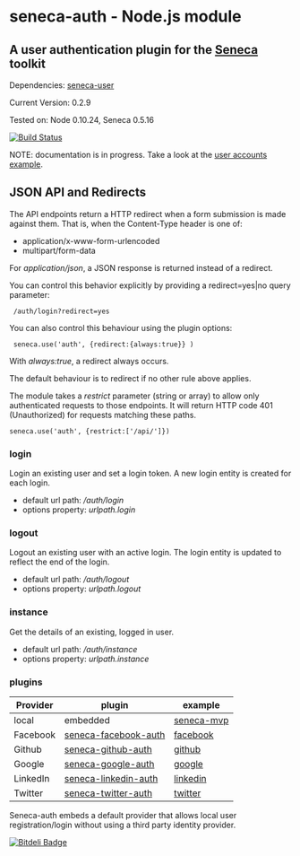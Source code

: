 # seneca-auth - Node.js module

## A user authentication plugin for the [Seneca](/rjrodger/seneca) toolkit

Dependencies: [seneca-user](/rjrodger/seneca-user)

Current Version: 0.2.9

Tested on: Node 0.10.24, Seneca 0.5.16

[![Build Status](https://travis-ci.org/rjrodger/seneca-auth.png?branch=master)](https://travis-ci.org/rjrodger/seneca-auth)


NOTE: documentation is in progress. Take a look at the <a href="http://github.com/rjrodger/seneca-examples">user accounts example</a>.



## JSON API and Redirects

The API endpoints return a HTTP redirect when a form submission is
made against them. That is, when the Content-Type header is one of:

   * application/x-www-form-urlencoded
   * multipart/form-data

For _application/json_, a JSON response is returned instead of a redirect.

You can control this behavior explicitly by providing a redirect=yes|no query parameter:

     /auth/login?redirect=yes

You can also control this behaviour using the plugin options:

     seneca.use('auth', {redirect:{always:true}} )

With _always:true_, a redirect always occurs.

The default behaviour is to redirect if no other rule above applies.

The module takes a _restrict_ parameter (string or array) to allow only authenticated requests to those
endpoints. It will return HTTP code 401 (Unauthorized) for requests matching these paths.

    seneca.use('auth', {restrict:['/api/']})



### login

Login an existing user and set a login token. A new login entity is created for each login.

   * default url path: _/auth/login_
   * options property: _urlpath.login_



### logout

Logout an existing user with an active login. The login entity is updated to reflect the end of the login.

   * default url path: _/auth/logout_
   * options property: _urlpath.logout_



### instance

Get the details of an existing, logged in user.

   * default url path: _/auth/instance_
   * options property: _urlpath.instance_

### plugins

| Provider |                                plugin                                    |                                     example                                      |
|----------|--------------------------------------------------------------------------|----------------------------------------------------------------------------------|
| local    | embedded                                                                 | [seneca-mvp](https://github.com/rjrodger/seneca-mvp)                             |
| Facebook | [seneca-facebook-auth](https://github.com/nherment/seneca-facebook-auth) | [facebook](https://github.com/nherment/seneca-facebook-auth/tree/master/example) |
| Github   | [seneca-github-auth](https://github.com/nherment/seneca-github-auth)     | [github](https://github.com/nherment/seneca-github-auth/tree/master/example)     |
| Google   | [seneca-google-auth](https://github.com/nherment/seneca-google-auth)     | [google](https://github.com/nherment/seneca-google-auth/tree/master/example)     |
| LinkedIn | [seneca-linkedin-auth](https://github.com/nherment/seneca-linkedin-auth) | [linkedin](https://github.com/nherment/seneca-linkedin-auth/tree/master/example) |
| Twitter  | [seneca-twitter-auth](https://github.com/nherment/seneca-twitter-auth)   | [twitter](https://github.com/nherment/seneca-twitter-auth/tree/master/example)   |

Seneca-auth embeds a default provider that allows local user registration/login without using a third party identity
provider.




[![Bitdeli Badge](https://d2weczhvl823v0.cloudfront.net/rjrodger/seneca-auth/trend.png)](https://bitdeli.com/free "Bitdeli Badge")

